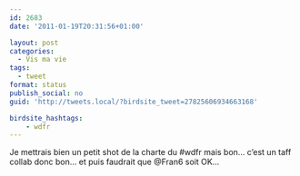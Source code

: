 ```yaml
---
id: 2683
date: '2011-01-19T20:31:56+01:00'

layout: post
categories:
  - Vis ma vie
tags:
  - tweet
format: status
publish_social: no
guid: 'http://tweets.local/?birdsite_tweet=27825606934663168'

birdsite_hashtags:
    - wdfr
---
```


Je mettrais bien un petit shot de la charte du #wdfr mais bon… c’est un taff collab donc bon… et puis faudrait que @Fran6 soit OK…
